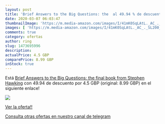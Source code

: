 ```yaml
---
layout: post
title: 'Brief Answers to the Big Questions: the  al 49.94 % de descuento'
date: 2020-03-07 06:03:47
thumbnailImage: 'https://m.media-amazon.com/images/I/41mK0SqLAtL._AC_._SL200_.jpg'
images: [ 'https://m.media-amazon.com/images/I/41mK0SqLAtL._AC_._SL200_.jpg' ]
comments: true
category: ofertas
author: ring
slug: 1473695996
description:
actualPrice: 4.5 GBP
comparePrice: 8.99 GBP
inStock: true
---
```


Está [Brief Answers to the Big Questions: the final book from Stephen Hawking](https://www.amazon.co.uk/dp/1473695996/?tag=redken01-21) con 49.94 de descuento por 4.5 GBP (original: 8.99 GBP) en el siguiente enlace!

[![](https://m.media-amazon.com/images/I/41mK0SqLAtL._AC_._SL200_.jpg)](https://www.amazon.co.uk/dp/1473695996/?tag=redken01-21)

[Ver la oferta!!](https://www.amazon.co.uk/dp/1473695996/?tag=redken01-21)

[Consulta otras ofertas en nuestro canal de telegram](https://t.me/s/ofertas25)
